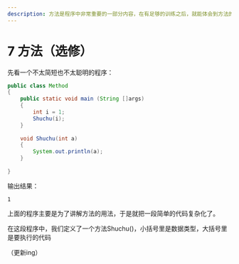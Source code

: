 ```yaml
---
description: 方法是程序中非常重要的一部分内容，在有足够的训练之后，就能体会到方法的好处了
---
```


# 7  方法（选修）

先看一个不太简短也不太聪明的程序：

```java
public class Method
{
    public static void main (String []args)
    {
        int i = 1;
        Shuchu(i);
    }
    
    void Shuchu(int a)
    {
        System.out.println(a);
    }
    
}
```

输出结果：

`1`

上面的程序主要是为了讲解方法的用法，于是就把一段简单的代码复杂化了。

在这段程序中，我们定义了一个方法Shuchu\(\)，小括号里是数据类型，大括号里是要执行的代码

（更新ing）



